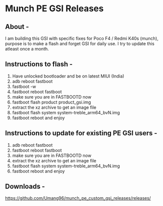 # Munch PE GSI Releases

## About -
I am building this GSI with specific fixes for Poco F4 / Redmi K40s (munch), purpose is to make a flash and forget GSI for daily use. I try to update this atleast once a month.

## Instructions to flash -
1. Have unlocked bootloader and be on latest MIUI (India)
2. adb reboot fastboot
3. fastboot -w
4. fastboot reboot fastboot
5. make sure you are in FASTBOOTD now
6. fastboot flash product product_gsi.img
7. extract the xz archive to get an image file
8. fastboot flash system system-treble_arm64_bvN.img
9. fastboot reboot and enjoy

## Instructions to update for existing PE GSI users -
1. adb reboot fastboot
2. fastboot reboot fastboot
3. make sure you are in FASTBOOTD now
4. extract the xz archive to get an image file
5. fastboot flash system system-treble_arm64_bvN.img
6. fastboot reboot and enjoy

## Downloads -
https://github.com/Umang96/munch_pe_custom_gsi_releases/releases/
